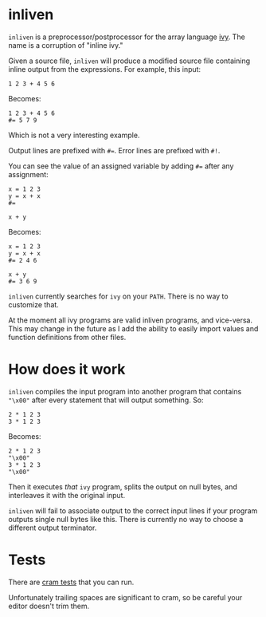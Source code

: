 # inliven

`inliven` is a preprocessor/postprocessor for the array language [ivy](https://github.com/robpike/ivy). The name is a corruption of "inline ivy."

Given a source file, `inliven` will produce a modified source file containing inline output from the expressions. For example, this input:

```ivy
1 2 3 + 4 5 6
```

Becomes:

```ivy
1 2 3 + 4 5 6
#= 5 7 9
```

Which is not a very interesting example.

Output lines are prefixed with `#=`. Error lines are prefixed with `#!`.

You can see the value of an assigned variable by adding `#=` after any assignment:

```ivy
x = 1 2 3
y = x + x
#=

x + y
```

Becomes:

```ivy
x = 1 2 3
y = x + x
#= 2 4 6

x + y
#= 3 6 9
```

`inliven` currently searches for `ivy` on your `PATH`. There is no way to customize that.

At the moment all ivy programs are valid inliven programs, and vice-versa. This may change in the future as I add the ability to easily import values and function definitions from other files.

# How does it work

`inliven` compiles the input program into another program that contains `"\x00"` after every statement that will output something. So:

```ivy
2 * 1 2 3
3 * 1 2 3
```

Becomes:

```ivy
2 * 1 2 3
"\x00"
3 * 1 2 3
"\x00"
```

Then it executes *that* `ivy` program, splits the output on null bytes, and interleaves it with the original input.

`inliven` will fail to associate output to the correct input lines if your program outputs single null bytes like this. There is currently no way to choose a different output terminator.

# Tests

There are [cram tests](test.t) that you can run.

Unfortunately trailing spaces are significant to cram, so be careful your editor doesn't trim them.
